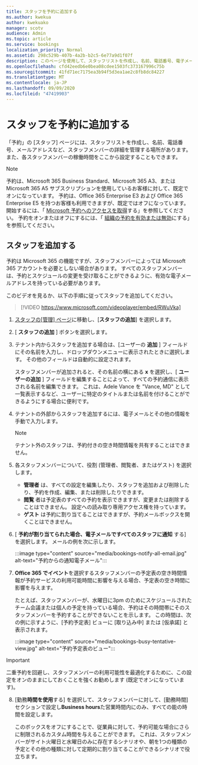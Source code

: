 ```yaml
---
title: スタッフを予約に追加する
ms.author: kwekua
author: kwekuako
manager: scotv
audience: Admin
ms.topic: article
ms.service: bookings
localization_priority: Normal
ms.assetid: 298c529b-407b-4a2b-b2c5-6e77a9d1f07f
description: このページを使用して、スタッフリストを作成し、名前、電話番号、電子メールアドレスなど、スタッフメンバーの詳細を管理します。
ms.openlocfilehash: cfd42eedb6e0bea08cdee1503fc373167996c75b
ms.sourcegitcommit: 41fd71ec7175ea3b94f5d3ea1ae2c8fb8dc84227
ms.translationtype: MT
ms.contentlocale: ja-JP
ms.lasthandoff: 09/09/2020
ms.locfileid: "47419903"
---
```

# <a name="add-staff-to-bookings"></a>スタッフを予約に追加する

「予約」の [スタッフ] ページには、スタッフリストを作成し、名前、電話番号、メールアドレスなど、スタッフメンバーの詳細を管理する場所があります。 また、各スタッフメンバーの稼働時間をここから設定することもできます。

> [!NOTE]
> 予約は、Microsoft 365 Business Standard、Microsoft 365 A3、または Microsoft 365 A5 サブスクリプションを使用しているお客様に対して、既定でオンになっています。 予約は、Office 365 Enterprise E3 および Office 365 Enterprise E5 を持つお客様も利用できますが、既定ではオフになっています。 開始するには、「 [Microsoft 予約へのアクセスを取得](get-access.md)する」を参照してください。 予約をオンまたはオフにするには、「 [組織の予約を有効または無効](turn-bookings-on-or-off.md)にする」を参照してください。

## <a name="add-staff"></a>スタッフを追加する

予約は Microsoft 365 の機能ですが、スタッフメンバーによっては Microsoft 365 アカウントを必要としない場合があります。 すべてのスタッフメンバーは、予約とスケジュールの変更を受け取ることができるように、有効な電子メールアドレスを持っている必要があります。

このビデオを見るか、以下の手順に従ってスタッフを追加してください。

> [!VIDEO https://www.microsoft.com/videoplayer/embed/RWuVka]

1. [スタッフの[管理] ページ](https://outlook.office.com/bookings/staff)に移動し、[**スタッフの追加**] を選択します。

2. [ **スタッフの追加** ] ボタンを選択します。

3. テナント内からスタッフを追加する場合は、[ユーザーの **追加** ] フィールドにその名前を入力し、ドロップダウンメニューに表示されたときに選択します。 その他のフィールドは自動的に設定されます。

    スタッフメンバーが追加されると、その名前の横にある **x** を選択し、[ **ユーザーの追加** ] フィールドを編集することによって、すべての予約通信に表示される名前を編集できます。 これは、Adele Vance を "Vance, MD" として一覧表示するなど、ユーザーに特定のタイトルまたは名前を付けることができるようにする場合に便利です。

4. テナントの外部からスタッフを追加するには、電子メールとその他の情報を手動で入力します。

    > [!NOTE]
    > テナント外のスタッフは、予約付きの空き時間情報を共有することはできません。

5. 各スタッフメンバーについて、役割 (管理者、閲覧者、またはゲスト) を選択します。
    - **管理者** は、すべての設定を編集したり、スタッフを追加および削除したり、予約を作成、編集、または削除したりできます。
    - **閲覧** 者は予定表のすべての予約を表示できますが、変更または削除することはできません。 設定への読み取り専用アクセス権を持っています。
    - **ゲスト** は予約に割り当てることはできますが、予約メールボックスを開くことはできません。

6. [ **予約が割り当てられた場合、電子メールですべてのスタッフに通知** する] を選択します。 メールの例を次に示します。

    :::image type="content" source="media/bookings-notify-all-email.jpg" alt-text="予約からの通知電子メール":::

7. **Office 365 でイベント**を選択するスタッフメンバーの予定表の空き時間情報が予約サービスの利用可能時間に影響を与える場合、予定表の空き時間に影響を与えます。

    たとえば、スタッフメンバーが、水曜日に3pm のためにスケジュールされたチーム会議または個人の予定を持っている場合、予約はその時間帯にそのスタッフメンバーを予約することができないことを示します。 この時間は、次の例に示すように、[予約予定表] ビューに [取り込み中] または [仮承諾] と表示されます。

    :::image type="content" source="media/bookings-busy-tentative-view.jpg" alt-text="予約予定表のビュー":::

> [!IMPORTANT]
> 二重予約を回避し、スタッフメンバーの利用可能性を最適化するために、この設定をオンのままにしておくことを強くお勧めします (既定でオンになっています)。

8. [勤務**時間を使用**する] を選択して、スタッフメンバーに対して、[勤務時間] セクションで設定し**Business hours**た営業時間内にのみ、すべての能の時間を設定します。

    このボックスをオフにすることで、従業員に対して、予約可能な場合にさらに制限されるカスタム時間を与えることができます。 これは、スタッフメンバーがサイト火曜日と水曜日のみに存在するシナリオや、朝を1つの種類の予定とその他の種類に対して定期的に割り当てることができるシナリオで役立ちます。
